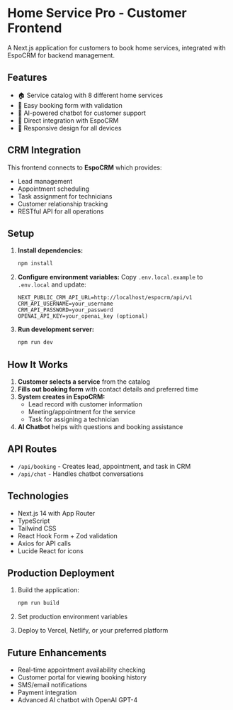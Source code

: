 # Home Service Pro - Customer Frontend

A Next.js application for customers to book home services, integrated with EspoCRM for backend management.

## Features

- 🏠 Service catalog with 8 different home services
- 📝 Easy booking form with validation
- 🤖 AI-powered chatbot for customer support
- 🔗 Direct integration with EspoCRM
- 📱 Responsive design for all devices

## CRM Integration

This frontend connects to **EspoCRM** which provides:
- Lead management
- Appointment scheduling
- Task assignment for technicians
- Customer relationship tracking
- RESTful API for all operations

## Setup

1. **Install dependencies:**
   ```bash
   npm install
   ```

2. **Configure environment variables:**
   Copy `.env.local.example` to `.env.local` and update:
   ```
   NEXT_PUBLIC_CRM_API_URL=http://localhost/espocrm/api/v1
   CRM_API_USERNAME=your_username
   CRM_API_PASSWORD=your_password
   OPENAI_API_KEY=your_openai_key (optional)
   ```

3. **Run development server:**
   ```bash
   npm run dev
   ```

## How It Works

1. **Customer selects a service** from the catalog
2. **Fills out booking form** with contact details and preferred time
3. **System creates in EspoCRM:**
   - Lead record with customer information
   - Meeting/appointment for the service
   - Task for assigning a technician
4. **AI Chatbot** helps with questions and booking assistance

## API Routes

- `/api/booking` - Creates lead, appointment, and task in CRM
- `/api/chat` - Handles chatbot conversations

## Technologies

- Next.js 14 with App Router
- TypeScript
- Tailwind CSS
- React Hook Form + Zod validation
- Axios for API calls
- Lucide React for icons

## Production Deployment

1. Build the application:
   ```bash
   npm run build
   ```

2. Set production environment variables

3. Deploy to Vercel, Netlify, or your preferred platform

## Future Enhancements

- Real-time appointment availability checking
- Customer portal for viewing booking history
- SMS/email notifications
- Payment integration
- Advanced AI chatbot with OpenAI GPT-4